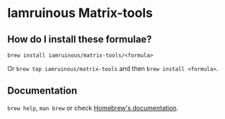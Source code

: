 # Iamruinous Matrix-tools

## How do I install these formulae?

`brew install iamruinous/matrix-tools/<formula>`

Or `brew tap iamruinous/matrix-tools` and then `brew install <formula>`.

## Documentation

`brew help`, `man brew` or check [Homebrew's documentation](https://docs.brew.sh).
